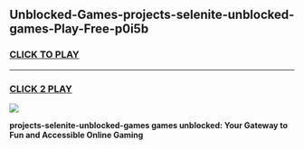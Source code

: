 
## Unblocked-Games-projects-selenite-unblocked-games-Play-Free-p0i5b
<h3>
<a href="https://premium76.site?title=projects-selenite-unblocked-games&ref=21A">CLICK TO PLAY</a></h3>
<hr>

<h3>
<a href="https://premium76.site?title=projects-selenite-unblocked-games&ref=21A">CLICK 2 PLAY</a>
  
</h3>

<a href="https://premium76.site?title=projects-selenite-unblocked-games&ref=21A"><img src="https://clearcache.store/games.png"></a>


**projects-selenite-unblocked-games games unblocked: Your Gateway to Fun and Accessible Online Gaming**
